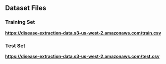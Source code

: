 ## Dataset Files

### Training Set

**https://disease-extraction-data.s3-us-west-2.amazonaws.com/train.csv**

### Test Set

**https://disease-extraction-data.s3-us-west-2.amazonaws.com/test.csv**
